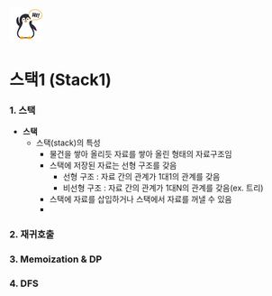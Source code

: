 ## ![펭귄](array_1.assets/펭귄.png)

# 스택1 (Stack1)



### 1. 스택

* **스택**
  * 스택(stack)의 특성
    * 물건을 쌓아 올리듯 자료를 쌓아 올린 형태의 자료구조임
    * 스택에 저장된 자료는 선형 구조를 갖음
      * 선형 구조 : 자료 간의 관계가 1대1의 관계를 갖음
      * 비선형 구조 : 자료 간의 관계가 1대N의 관계를 갖음(ex. 트리)
    * 스택에 자료를 삽입하거나 스택에서 자료를 꺼낼 수 있음
    * 



### 2. 재귀호출

### 3. Memoization & DP

### 4. DFS

